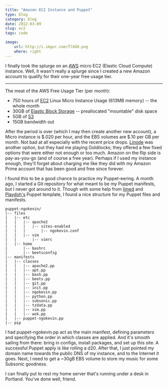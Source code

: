 ```yaml
---
title: "Amazon EC2 Instance and Puppet"
type: blog
category: blog
date: 2012-03-09
slug: ec2
tags: code

image:
    url: http://i.imgur.com/TlXG0.png
    where: right
---
```


I finally took the splurge on an [AWS](http://aws.amazon.com) micro EC2
(Elastic Cloud Compute) instance. Well, it wasn't really a splurge since I
created a new Amazon account to qualify for their one-year free usage tier.

---

The meat of the AWS Free Usage Tier (per month):

- 750 hours of [EC2](http://aws.amazon.com/ec2) Linux Micro Instance Usage (613MB memory) -- the
  whole month
- 30GB of [Elastic Block Storage](http://aws.amazon.com/ebs) -- preallocated "mountable" disk space
- 5GB of [S3](http://aws.amazon.com/ebs)
- 15GB bandwidth out

After the period is over (which I may then create another new account), a Micro
instance is $.020 per hour, and the EBS volumes are $.10 per GB per month. Not
bad at all especially with the recent price drops.
[Linode](http://www.linode.com) was another option, but they had me playing
Goldilocks; they offered a few fixed options that were either not enough or too
much. Amazon on the flip side is pay-as-you-go (and of course a free year).
Perhaps if I used my instance enough, they'll forget about charging me like
they did with my Amazon Prime account that has been good and free since
forever.

I found this to be a good chance to practice my Puppet-eering. A month ago, I
started a Git repository for what meant to be my Puppet manifests, but I never
got around to it. Though with some help from [limed](http://github.com/limed)
and [Playdoh's](http://github.com/mozilla/playdoh) Puppet template, I found a
nice structure for my Puppet files and manifests.

    puppet-ngokevin/
    |-- files
    |   |-- etc
    |   |   |-- apache2
    |   |   |   |-- sites-enabled
    |   |   |       |-- ngokevin.conf
    |   |   |-- vim
    |   |       |-- vimrc
    |   |-- home
    |       |-- bashrc
    |       |-- beetsconfig
    |-- manifests
    |   |-- classes
    |   |   |-- apache2.pp
    |   |   |-- apt.pp
    |   |   |-- bash.pp
    |   |   |-- beets.pp
    |   |   |-- git.pp
    |   |   |-- init.pp
    |   |   |-- ngokevin.pp
    |   |   |-- python.pp
    |   |   |-- subsonic.pp
    |   |   |-- tzdata.pp
    |   |   |-- vim.pp
    |   |   |-- wok.pp
    |   |-- puppet-ngokevin.pp
    |-- pip

I had puppet-ngokevin.pp act as the main manifest, defining parameters and
specifying the order in which classes are applied. And it's smooth sailing from
there: bring in configs, install packages, and set up this site. A successful
Puppet apply is like rolling a d20. After that, I just pointed my domain name
towards the public DNS of my instance, and to the Internet it goes. Next, I need
to get a ~30gB EBS volume to store my music for some Subsonic goodness.

I can finally put to rest my home server that's running under a desk in
Portland. You've done well, friend.
